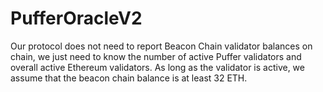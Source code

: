 # PufferOracleV2

Our protocol does not need to report Beacon Chain validator balances on chain, we just need to know the number of active Puffer validators and overall active Ethereum validators.
As long as the validator is active, we assume that the beacon chain balance is at least 32 ETH.